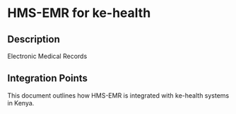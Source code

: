 # HMS-EMR for ke-health

## Description

Electronic Medical Records

## Integration Points

This document outlines how HMS-EMR is integrated with ke-health systems in Kenya.
